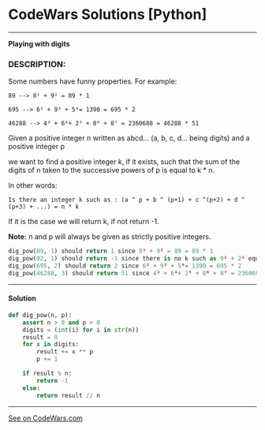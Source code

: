 # CodeWars Solutions [Python]
___
__Playing with digits__
### DESCRIPTION:

Some numbers have funny properties. For example:

```89 --> 8¹ + 9² = 89 * 1```

```695 --> 6² + 9³ + 5⁴= 1390 = 695 * 2```

```46288 --> 4³ + 6⁴+ 2⁵ + 8⁶ + 8⁷ = 2360688 = 46288 * 51```

Given a positive integer n written as abcd... (a, b, c, d... being digits) and a positive integer p

we want to find a positive integer k, if it exists, such that the sum of the digits of n taken to the successive powers of p is equal to k * n.

In other words:

```Is there an integer k such as : (a ^ p + b ^ (p+1) + c ^(p+2) + d ^ (p+3) + ...) = n * k```

If it is the case we will return k, if not return -1.

__Note:__ n and p will always be given as strictly positive integers.

```python
dig_pow(89, 1) should return 1 since 8¹ + 9² = 89 = 89 * 1
dig_pow(92, 1) should return -1 since there is no k such as 9¹ + 2² equals 92 * k
dig_pow(695, 2) should return 2 since 6² + 9³ + 5⁴= 1390 = 695 * 2
dig_pow(46288, 3) should return 51 since 4³ + 6⁴+ 2⁵ + 8⁶ + 8⁷ = 2360688 = 46288 * 51

```
___
#### Solution

```Python
def dig_pow(n, p):
    assert n > 0 and p > 0
    digits = (int(i) for i in str(n))
    result = 0
    for x in digits:
        result += x ** p
        p += 1

    if result % n:
        return -1
    else:
        return result // n
```
___
[See on CodeWars.com](https://www.codewars.com/kata/5552101f47fc5178b1000050)
